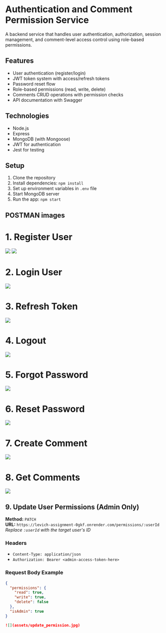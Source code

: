# Authentication and Comment Permission Service

A backend service that handles user authentication, authorization, session management, and comment-level access control using role-based permissions.

## Features

- User authentication (register/login)
- JWT token system with access/refresh tokens
- Password reset flow
- Role-based permissions (read, write, delete)
- Comments CRUD operations with permission checks
- API documentation with Swagger

## Technologies

- Node.js
- Express
- MongoDB (with Mongoose)
- JWT for authentication
- Jest for testing

## Setup

1. Clone the repository
2. Install dependencies: `npm install`
3. Set up environment variables in `.env` file
4. Start MongoDB server
5. Run the app: `npm start`

## POSTMAN images

# 1. Register User
![](assets/register1.jpg)
![](assets/register2.jpg)

# 2. Login User
![](assets/login.jpg)

# 3. Refresh Token
![](assets/refresh.jpg)

# 4. Logout
![](assets/logout.jpg)

# 5. Forgot Password
![](assets/forgot_password.jpg)

# 6. Reset Password
![](assets/reset_password.jpg)

# 7. Create Comment
![](assets/comment1.jpg)

# 8. Get Comments
![](assets/get_comment.jpg)

## 9. Update User Permissions (Admin Only)

**Method:** `PATCH`  
**URL:** `https://levich-assignment-0gkf.onrender.com/permissions/:userId`  
_Replace `:userId` with the target user's ID_

### Headers
- `Content-Type: application/json`  
- `Authorization: Bearer <admin-access-token-here>`

### Request Body Example

```json
{
  "permissions": {
    "read": true,
    "write": true,
    "delete": false
  },
  "isAdmin": true
}

![](assets/update_permission.jpg)